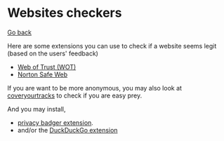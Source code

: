 # Websites checkers

[Go back](..)

Here are some extensions you can use to check if a website seems legit (based on the users' feedback)

* [Web of Trust (WOT)](https://www.mywot.com/)
* [Norton Safe Web](https://fr.norton.com/feature/safe-web)

If you are want to be more anonymous, you may also look at [coveryourtracks](https://coveryourtracks.eff.org/) to check if you are easy prey.

And you may install,

* [privacy badger extension](https://www.eff.org/pages/privacy-badger).
* and/or the [DuckDuckGo extension](https://duckduckgo.com/app)